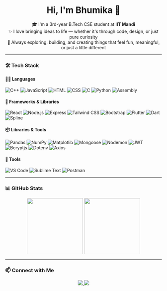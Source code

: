 <h1 align="center">Hi, I'm Bhumika 👋</h1>

<p align="center">
  🎓 I'm a 3rd-year B.Tech CSE student at <strong>IIT Mandi</strong> <br/>
  ✨ I love bringing ideas to life — whether it's through code, design, or just pure curiosity <br/>
  🚀 Always exploring, building, and creating things that feel fun, meaningful, or just a little different
</p>


---

### 🛠️ Tech Stack

#### 👩‍💻 Languages
![C++](https://img.shields.io/badge/C++-00599C?logo=c%2B%2B&logoColor=white&style=for-the-badge)
![JavaScript](https://img.shields.io/badge/JavaScript-F7DF1E?logo=javascript&logoColor=black&style=for-the-badge)
![HTML](https://img.shields.io/badge/HTML5-E34F26?logo=html5&logoColor=white&style=for-the-badge)
![CSS](https://img.shields.io/badge/CSS3-1572B6?logo=css3&logoColor=white&style=for-the-badge)
![C](https://img.shields.io/badge/C-00599C?logo=c&logoColor=white&style=for-the-badge)
![Python](https://img.shields.io/badge/Python-3776AB?logo=python&logoColor=white&style=for-the-badge)
![Assembly](https://img.shields.io/badge/Assembly-6E4C13?style=for-the-badge)

#### 🧩 Frameworks & Libraries
![React](https://img.shields.io/badge/React-61DAFB?logo=react&logoColor=black&style=for-the-badge)
![Node.js](https://img.shields.io/badge/Node.js-339933?logo=node.js&logoColor=white&style=for-the-badge)
![Express](https://img.shields.io/badge/Express.js-000000?logo=express&logoColor=white&style=for-the-badge)
![Tailwind CSS](https://img.shields.io/badge/TailwindCSS-38B2AC?logo=tailwind-css&logoColor=white&style=for-the-badge)
![Bootstrap](https://img.shields.io/badge/Bootstrap-563D7C?logo=bootstrap&logoColor=white&style=for-the-badge)
![Flutter](https://img.shields.io/badge/Flutter-02569B?logo=flutter&logoColor=white&style=for-the-badge)
![Dart](https://img.shields.io/badge/Dart-0175C2?logo=dart&logoColor=white&style=for-the-badge)
![Spline](https://img.shields.io/badge/Spline-ff4081?style=for-the-badge&logoColor=white)

#### 📦 Libraries & Tools
![Pandas](https://img.shields.io/badge/Pandas-150458?logo=pandas&logoColor=white&style=for-the-badge)
![NumPy](https://img.shields.io/badge/NumPy-013243?logo=numpy&logoColor=white&style=for-the-badge)
![Matplotlib](https://img.shields.io/badge/Matplotlib-11557C?style=for-the-badge)
![Mongoose](https://img.shields.io/badge/Mongoose-880000?style=for-the-badge)
![Nodemon](https://img.shields.io/badge/Nodemon-76D04B?style=for-the-badge)
![JWT](https://img.shields.io/badge/JWT-000000?logo=jsonwebtokens&logoColor=white&style=for-the-badge)
![Bcryptjs](https://img.shields.io/badge/Bcryptjs-004488?style=for-the-badge)
![Dotenv](https://img.shields.io/badge/Dotenv-8A9E88?style=for-the-badge)
![Axios](https://img.shields.io/badge/Axios-5A29E4?style=for-the-badge)

#### 🧰 Tools
![VS Code](https://img.shields.io/badge/VS%20Code-007ACC?logo=visual-studio-code&logoColor=white&style=for-the-badge)
![Sublime Text](https://img.shields.io/badge/Sublime%20Text-FF9800?logo=sublime-text&logoColor=white&style=for-the-badge)
![Postman](https://img.shields.io/badge/Postman-FF6C37?logo=postman&logoColor=white&style=for-the-badge)

---

### 📊 GitHub Stats

<p align="center">
  <img src="https://github-readme-stats.vercel.app/api?username=BitByBit-101&show_icons=true&theme=tokyonight" height="180px"/>
  <img src="https://github-readme-stats.vercel.app/api/top-langs/?username=BitByBit-101&layout=compact&theme=tokyonight" height="180px"/>
</p>

---

### 📫 Connect with Me

<p align="center">
  <a href="https://www.linkedin.com/in/bhumika-meena-a58843359?utm_source=share&utm_campaign=share_via&utm_content=profile&utm_medium=android_app " target="_blank">
    <img src="https://img.shields.io/badge/LinkedIn-blue?logo=linkedin&style=for-the-badge" />
  </a>
  <a href="mailto:b23144@students.iitmandi.ac.in" target="_blank">
    <img src="https://img.shields.io/badge/Gmail-D14836?logo=gmail&logoColor=white&style=for-the-badge" />
  </a>
</p>
